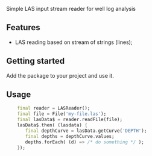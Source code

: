 
Simple LAS input stream reader for well log analysis

## Features

* LAS reading based on stream of strings (lines);


## Getting started

Add the package to your project and use it.

## Usage

```dart
    final reader = LASReader();
    final file = File('my-file.las');
    final lasData$ = reader.readFile(file);
    lasData$.then( (lasdata) {
       final depthCurve = lasData.getCurve('DEPTH');  
       final depths = depthCurve.values;
       depths.forEach( (d) => /* do something */ );
    });
```


